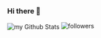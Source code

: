 ### Hi there 👋

<img align="center" src="https://github-readme-stats.vercel.app/api?username=VeraKutyavina&include_all_commits=true&count_private=true&show_icons=true&line_height=20&title_color=c6a98e&icon_color=c6a98e&text_color=E6E6E6&bg_color=0,000000,745048" alt="my Github Stats"/>

<img alt="followers" src="https://img.shields.io/github/followers/VeraKutyavina?label=Followers&style=social">

<!--
**VeraKutyavina/VeraKutyavina** is a ✨ _special_ ✨ repository because its `README.md` (this file) appears on your GitHub profile.

Here are some ideas to get you started:

- 🔭 I’m currently working on ...
- 🌱 I’m currently learning ...
- 👯 I’m looking to collaborate on ...
- 🤔 I’m looking for help with ...
- 💬 Ask me about ...
- 📫 How to reach me: ...
- 😄 Pronouns: ...
- ⚡ Fun fact: ...
-->
